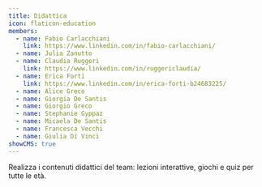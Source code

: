```yaml
---
title: Didattica
icon: flaticon-education
members:
  - name: Fabio Carlacchiani
    link: https://www.linkedin.com/in/fabio-carlacchiani/
  - name: Julia Zanutto
  - name: Claudia Ruggeri
    link: https://www.linkedin.com/in/ruggericlaudia/
  - name: Erica Forti
    link: https://www.linkedin.com/in/erica-forti-b24683225/
  - name: Alice Greco
  - name: Giorgia De Santis
  - name: Giorgio Greco
  - name: Stephanie Gyppaz
  - name: Micaela De Santis
  - name: Francesca Vecchi
  - name: Giulia Di Vinci
showCMS: true
---
```

Realizza i contenuti didattici del team: lezioni interattive, giochi e quiz per tutte le età.
